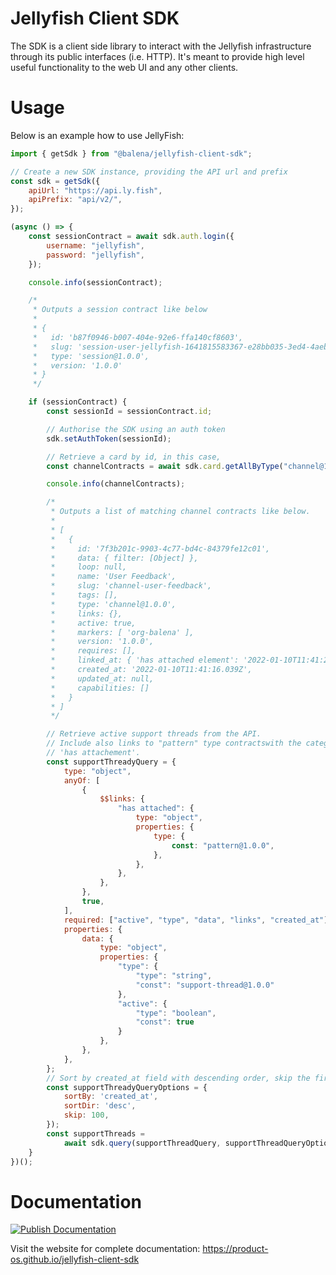 # Jellyfish Client SDK

The SDK is a client side library to interact with the Jellyfish infrastructure
through its public interfaces (i.e. HTTP). It's meant to provide high level
useful functionality to the web UI and any other clients.

# Usage

Below is an example how to use JellyFish:

```js
import { getSdk } from "@balena/jellyfish-client-sdk";

// Create a new SDK instance, providing the API url and prefix
const sdk = getSdk({
	apiUrl: "https://api.ly.fish",
	apiPrefix: "api/v2/",
});

(async () => {
	const sessionContract = await sdk.auth.login({
		username: "jellyfish",
		password: "jellyfish",
	});

	console.info(sessionContract);

	/*
	 * Outputs a session contract like below
	 *
	 * {
	 *   id: 'b87f0946-b007-404e-92e6-ffa140cf8603',
	 *   slug: 'session-user-jellyfish-1641815583367-e28bb035-3ed4-4aeb-b042-1a847a077cfe',
	 *   type: 'session@1.0.0',
	 *   version: '1.0.0'
	 * }
	 */

	if (sessionContract) {
		const sessionId = sessionContract.id;

		// Authorise the SDK using an auth token
		sdk.setAuthToken(sessionId);

		// Retrieve a card by id, in this case,
		const channelContracts = await sdk.card.getAllByType("channel@1.0.0");

		console.info(channelContracts);

		/*
		 * Outputs a list of matching channel contracts like below.
		 *
		 * [
		 *   {
		 *     id: '7f3b201c-9903-4c77-bd4c-84379fe12c01',
		 *     data: { filter: [Object] },
		 *     loop: null,
		 *     name: 'User Feedback',
		 *     slug: 'channel-user-feedback',
		 *     tags: [],
		 *     type: 'channel@1.0.0',
		 *     links: {},
		 *     active: true,
		 *     markers: [ 'org-balena' ],
		 *     version: '1.0.0',
		 *     requires: [],
		 *     linked_at: { 'has attached element': '2022-01-10T11:41:22.393Z' },
		 *     created_at: '2022-01-10T11:41:16.039Z',
		 *     updated_at: null,
		 *     capabilities: []
		 *   }
		 * ]
		 */

		// Retrieve active support threads from the API.
		// Include also links to "pattern" type contractswith the categor
		// 'has attachement'.
		const supportThreadyQuery = {
			type: "object",
			anyOf: [
				{
					$$links: {
						"has attached": {
							type: "object",
							properties: {
								type: {
									const: "pattern@1.0.0",
								},
							},
						},
					},
				},
				true,
			],
			required: ["active", "type", "data", "links", "created_at"],
			properties: {
				data: {
					type: "object",
					properties: {
						"type": {
							"type": "string",
							"const": "support-thread@1.0.0"
						},
						"active": {
							"type": "boolean",
							"const": true
						}
					},
				},
			},
		};
		// Sort by created_at field with descending order, skip the first 100 records.
		const supportThreadyQueryOptions = {
            sortBy: 'created_at',
            sortDir: 'desc',
            skip: 100,
        });
		const supportThreads =
			await sdk.query(supportThreadQuery, supportThreadQueryOptions);
	}
})();
```

# Documentation

[![Publish Documentation](https://github.com/product-os/jellyfish-client-sdk/actions/workflows/publish-docs.yml/badge.svg)](https://github.com/product-os/jellyfish-client-sdk/actions/workflows/publish-docs.yml)

Visit the website for complete documentation: https://product-os.github.io/jellyfish-client-sdk
